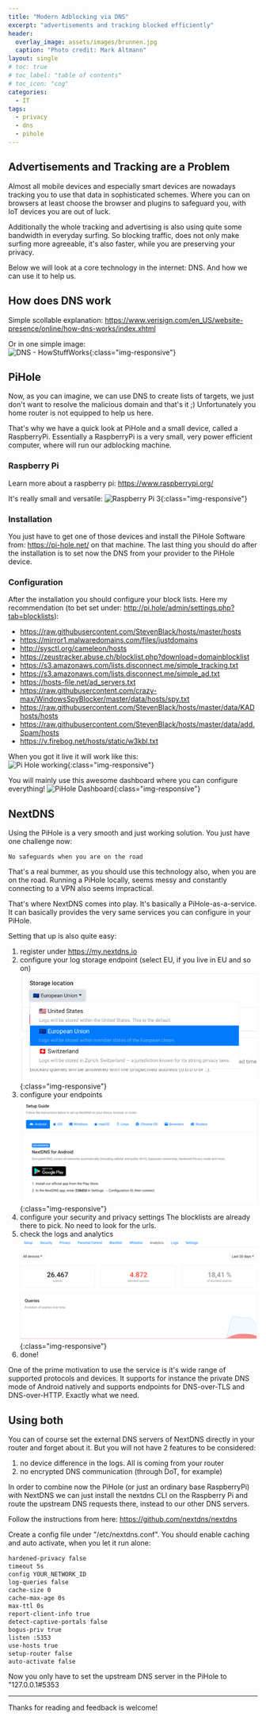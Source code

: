 ```yaml
---
title: "Modern Adblocking via DNS"
excerpt: "advertisements and tracking blocked efficiently"
header:
  overlay_image: assets/images/brunnen.jpg
  caption: "Photo credit: Mark Altmann"
layout: single
# toc: true
# toc_label: "table of contents"
# toc_icon: "cog"
categories:
  - IT
tags:
  - privacy
  - dns
  - pihole
---
```

## Advertisements and Tracking are a Problem

Almost all mobile devices and especially smart devices are nowadays tracking you to use that data in sophisticated schemes. Where you can on browsers at least choose the browser and plugins to safeguard you, with IoT devices you are out of luck.

Additionally the whole tracking and advertising is also using quite some bandwidth in everyday surfing. So blocking traffic, does not only make surfing more agreeable, it's also faster, while you are preserving your privacy.

Below we will look at a core technology in the internet: DNS. And how we can use it to help us.

## How does DNS work

Simple scollable explanation: <https://www.verisign.com/en_US/website-presence/online/how-dns-works/index.xhtml>

Or in one simple image:  
![DNS - HowStuffWorks](https://i.pinimg.com/originals/16/cb/d7/16cbd7c29d95c03777950cac0c21b101.gif){:class="img-responsive"}

## PiHole

Now, as you can imagine, we can use DNS to create lists of targets, we just don't want to resolve the malicious domain and that's it ;) Unfortunately you home router is not equipped to help us here.

That's why we have a quick look at PiHole and a small device, called a RaspberryPi. Essentially a RaspberryPi is a very small, very power efficient computer, where will run our adblocking machine.

### Raspberry Pi

Learn more about a raspberry pi: <https://www.raspberrypi.org/>

It's really small and versatile: ![Raspberry Pi 3](http://makezine.com/wp-content/uploads/2016/02/Raspberry-Pi-3-small.gif){:class="img-responsive"}

### Installation

You just have to get one of those devices and install the PiHole Software from: <https://pi-hole.net/> on that machine. The last thing you should do after the installation is to set now the DNS from your provider to the PiHole device.

### Configuration

After the installation you should configure your block lists. Here my recommendation (to bet set under: <http://pi.hole/admin/settings.php?tab=blocklists>):

- <https://raw.githubusercontent.com/StevenBlack/hosts/master/hosts>
- <https://mirror1.malwaredomains.com/files/justdomains>
- <http://sysctl.org/cameleon/hosts>
- <https://zeustracker.abuse.ch/blocklist.php?download=domainblocklist>
- <https://s3.amazonaws.com/lists.disconnect.me/simple_tracking.txt>
- <https://s3.amazonaws.com/lists.disconnect.me/simple_ad.txt>
- <https://hosts-file.net/ad_servers.txt>
- <https://raw.githubusercontent.com/crazy-max/WindowsSpyBlocker/master/data/hosts/spy.txt>
- <https://raw.githubusercontent.com/StevenBlack/hosts/master/data/KADhosts/hosts>
- <https://raw.githubusercontent.com/StevenBlack/hosts/master/data/add.Spam/hosts>
- <https://v.firebog.net/hosts/static/w3kbl.txt>

When you got it live it will work like this:  
![Pi Hole working](https://piholenet.b-cdn.net/wp-content/uploads/2018/05/pihole-traditional-dns-1024x630.png){:class="img-responsive"}

You will mainly use this awesome dashboard where you can configure everything!
![PiHole Dashboard](https://i0.wp.com/pi-hole.net/wp-content/uploads/2018/12/dashboard.png?zoom=2&w=3840&ssl=1){:class="img-responsive"}

## NextDNS

Using the PiHole is a very smooth and just working solution. You just have one challenge now:

    No safeguards when you are on the road

That's a real bummer, as you should use this technology also, when you are on the road. Running a PiHole locally, seems messy and constantly connecting to a VPN also seems impractical.

That's where NextDNS comes into play. It's basically a PiHole-as-a-service. It can basically provides the very same services you can configure in your PiHole.

Setting that up is also quite easy:

1. register under <https://my.nextdns.io>
2. configure your log storage endpoint (select EU, if you live in EU and so on)
  ![NextDNS Storage Location](/assets/images/nextdns_logstorage.png){:class="img-responsive"}
2. configure your endpoints
  ![NextDNS Setup](/assets/images/nextdns_setup.png){:class="img-responsive"}
3. configure your security and privacy settings
  The blocklists are already there to pick. No need to look for the urls.
3. check the logs and analytics
  ![NextDNS Analysis](/assets/images/nextdns_analysis.png){:class="img-responsive"}
4. done!

One of the prime motivation to use the service is it's wide range of supported protocols and devices. It supports for instance the private DNS mode of Android natively and supports endpoints for DNS-over-TLS and DNS-over-HTTP. Exactly what we need.

## Using both

You can of course set the external DNS servers of NextDNS directly in your router and forget about it. But you will not have 2 features to be considered:

1. no device difference in the logs. All is coming from your router
2. no encrypted DNS communication (through DoT, for example)

In order to combine now the PiHole (or just an ordinary base RaspberryPi) with NextDNS we can just install the nextdns CLI on the Raspberry Pi and route the upstream DNS requests there, instead to our other DNS servers.

Follow the instructions from here: <https://github.com/nextdns/nextdns>

Create a config file under "/etc/nextdns.conf". You should enable caching and auto activate, when you let it run alone:

```config
hardened-privacy false
timeout 5s
config YOUR_NETWORK_ID
log-queries false
cache-size 0
cache-max-age 0s
max-ttl 0s
report-client-info true
detect-captive-portals false
bogus-priv true
listen :5353
use-hosts true
setup-router false
auto-activate false
```

Now you only have to set the upstream DNS server in the PiHole to "127.0.0.1#5353

---

Thanks for reading and feedback is welcome!